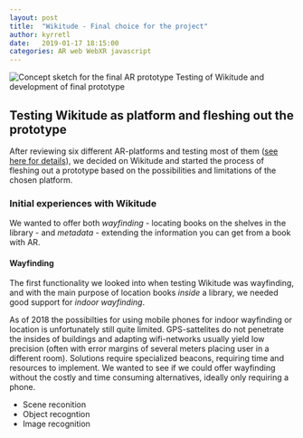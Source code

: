 ```yaml
---
layout: post
title:  "Wikitude - Final choice for the project"
author: kyrretl
date:   2019-01-17 18:15:00
categories: AR web WebXR javascript
---
```


![Concept sketch for the final AR prototype](https://scriptotek.github.io/ar-project/assets/sketch.jpg "Concept sketch for the final AR prototype")
Testing of Wikitude and development of final prototype
<!-- more -->

## Testing Wikitude as platform and fleshing out the prototype

After reviewing six different AR-platforms and testing most of them ([see here for details](https://scriptotek.github.io/ar-project/)), we decided on Wikitude and started the process of fleshing out a prototype based on the possibilities and limitations of the chosen platform.

### Initial experiences with Wikitude

We wanted to offer both *wayfinding* - locating books on the shelves in the library - and *metadata* - extending the information you can get from a book with AR.

#### Wayfinding
The first functionality we looked into when testing Wikitude was wayfinding, and with the main purpose of location books *inside* a library, we needed good support for *indoor wayfinding*.

As of 2018 the possibilties for using mobile phones for indoor wayfinding or location is unfortunately still quite limited. GPS-sattelites do not penetrate the insides of buildings and adapting wifi-networks usually yield low precision (often with error margins of several meters placing user in a different room). Solutions require specialized beacons, requiring time and resources to implement.
We wanted to see if we could offer wayfinding without the costly and time consuming alternatives, ideally only requiring a phone.

* Scene reconition
* Object recogntion
* Image recognition


